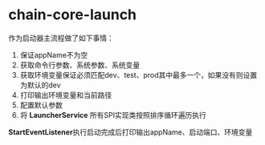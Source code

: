 # chain-core-launch

作为启动器主流程做了如下事情：
1. 保证appName不为空
2. 获取命令行参数、系统参数、系统变量
3. 获取环境变量保证必须匹配dev、test、prod其中最多一个，如果没有则设置为默认的dev
4. 打印输出环境变量和当前路径
5. 配置默认参数
6. 将 **LauncherService** 所有SPI实现类按照排序循环遍历执行

**StartEventListener**执行启动完成后打印输出appName、启动端口、环境变量

